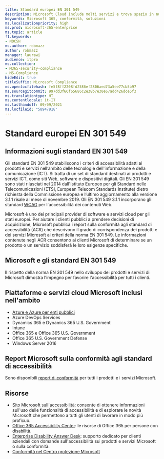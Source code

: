 ```yaml
---
title: Standard europei EN 301 549
description: Microsoft Cloud include molti servizi e trova spazio in numerosi report riguardanti la conformità.
keywords: Microsoft 365, conformità, soluzioni
ms.localizationpriority: high
ms.prod: microsoft-365-enterprise
ms.topic: article
f1.keywords:
- NOCSH
ms.author: robmazz
author: robmazz
manager: laurawi
audience: itpro
ms.collection:
- M365-security-compliance
- MS-Compliance
hideEdit: true
titleSuffix: Microsoft Compliance
ms.openlocfilehash: fe5f8ff2208fd2586ef2806aed73a5ee77cb5b97
ms.sourcegitcommit: 997dd3f66f65686c2e38b7e30e67add426dce5f3
ms.translationtype: HT
ms.contentlocale: it-IT
ms.lasthandoff: 09/09/2021
ms.locfileid: "58947918"
---
```

# <a name="european-standards-en-301-549"></a>Standard europei EN 301 549

## <a name="about-en-301-549"></a>Informazioni sugli standard EN 301 549

Gli standard EN 301 549 stabiliscono i criteri di accessibilità adatti ai prodotti e servizi nell’ambito delle tecnologie dell'informazione e della comunicazione (ICT). Si tratta di un set di standard destinati ai prodotti e servizi ICT, come siti Web, software e dispositivi digitali. Gli EN 301 549 sono stati rilasciati nel 2014 dall'Istituto Europeo per gli Standard nelle Telecomunicazioni (ETSI, European Telecom Standards Institute) dietro richiesta della Commissione europea e l’ultimo aggiornamento alla versione 3.1.1 risale al mese di novembre 2019. Gli EN 301 549 3.1.1 incorporano gli standard [WCAG](offering-WCAG-2-1.md) per l'accessibilità dei contenuti Web.

Microsoft è uno dei principali provider di software e servizi cloud per gli stati europei. Per aiutare i clienti pubblici a prendere decisioni di acquisizione, Microsoft pubblica i report sulla conformità agli standard di accessibilità (ACR) che descrivono il grado di corrispondenza dei prodotti e dei servizi Microsoft ai criteri della norma EN 301 549. Le informazioni contenute negli ACR consentono ai clienti Microsoft di determinare se un prodotto o un servizio soddisferà le loro esigenze specifiche.

## <a name="microsoft-and-en-301-549"></a>Microsoft e gli standard EN 301 549

Il rispetto della norma EN 301 549 nello sviluppo dei prodotti e servizi di Microsoft dimostra l’impegno per favorire l'accessibilità per tutti i clienti.

## <a name="microsoft-in-scope-cloud-platforms--services"></a>Piattaforme e servizi cloud Microsoft inclusi nell'ambito

- [Azure e Azure per enti pubblici](https://go.microsoft.com/fwlink/p/?linkid=2051569)
- Azure DevOps Services
- Dynamics 365 e Dynamics 365 U.S. Government
- Intune
- Office 365 e Office 365 U.S. Government
- Office 365 U.S. Government Defense
- Windows Server 2016

## <a name="microsoft-accessibility-conformance-reports"></a>Report Microsoft sulla conformità agli standard di accessibilità

Sono disponibili [report di conformità](https://cloudblogs.microsoft.com/industry-blog/government/2018/09/11/accessibility-conformance-reports/) per tutti i prodotti e i servizi Microsoft.

## <a name="resources"></a>Risorse

- [Sito Microsoft sull'accessibilità](https://www.microsoft.com/accessibility): consente di ottenere informazioni sull'uso delle funzionalità di accessibilità e di esplorare le novità Microsoft che permettono a tutti gli utenti di lavorare in modo più proficuo.
- [Office 365 Accessibility Center](https://go.microsoft.com/fwlink/p/?linkid=2051801): le risorse di Office 365 per persone con disabilità.
- [Enterprise Disability Answer Desk](https://go.microsoft.com/fwlink/p/?linkid=2050890): supporto dedicato per clienti aziendali con domande sull'accessibilità sui prodotti e servizi Microsoft o sulla conformità.
- [Conformità nel Centro protezione Microsoft](https://www.microsoft.com/trust-center/compliance/compliance-overview)
